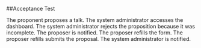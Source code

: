 ##Acceptance Test

The proponent proposes a talk.
The system administrator accesses the dashboard.
The system administrator rejects the proposition because it was incomplete.
The proposer is notified.
The proposer refills the form.
The proposer refills submits the proposal.
The system administrator is notified.
